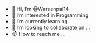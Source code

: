 - 👋 Hi, I’m @Warsenpai14
- 👀 I’m interested in Programming
- 🌱 I’m currently learning 
- 💞️ I’m looking to collaborate on ...
- 📫 How to reach me ...

<!---
Warsenpai14/Warsenpai14 is a ✨ special ✨ repository because its `README.md` (this file) appears on your GitHub profile.
You can click the Preview link to take a look at your changes.
--->
